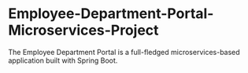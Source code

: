 # Employee-Department-Portal-Microservices-Project
The Employee Department Portal is a full-fledged microservices-based application built with Spring Boot.
